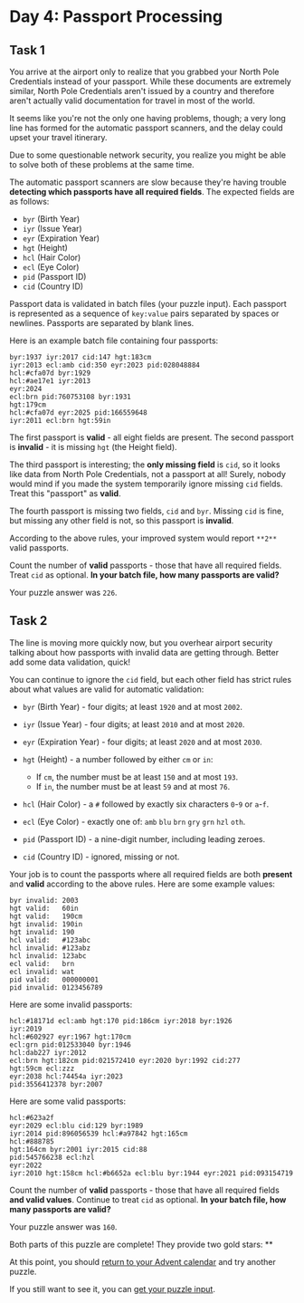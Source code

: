# Day 4: Passport Processing 
## Task 1
You arrive at the airport only to realize that you grabbed your North Pole Credentials instead of your passport. While these documents are extremely similar, North Pole Credentials aren't issued by a country and therefore aren't actually valid documentation for travel in most of the world.

It seems like you're not the only one having problems, though; a very long line has formed for the automatic passport scanners, and the delay could upset your travel itinerary.

Due to some questionable network security, you realize you might be able to solve both of these problems at the same time.

The automatic passport scanners are slow because they're having trouble **detecting which passports have all required fields**. The expected fields are as follows:

 - `byr` (Birth Year)
 - `iyr` (Issue Year)
 - `eyr` (Expiration Year)
 - `hgt` (Height)
 - `hcl` (Hair Color)
 - `ecl` (Eye Color)
 - `pid` (Passport ID)
 - `cid` (Country ID)

Passport data is validated in batch files (your puzzle input). Each passport is represented as a sequence of `key:value` pairs separated by spaces or newlines. Passports are separated by blank lines.

Here is an example batch file containing four passports:
```ecl:gry pid:860033327 eyr:2020 hcl:#fffffd
byr:1937 iyr:2017 cid:147 hgt:183cm
iyr:2013 ecl:amb cid:350 eyr:2023 pid:028048884
hcl:#cfa07d byr:1929
hcl:#ae17e1 iyr:2013
eyr:2024
ecl:brn pid:760753108 byr:1931
hgt:179cm
hcl:#cfa07d eyr:2025 pid:166559648
iyr:2011 ecl:brn hgt:59in
```
The first passport is **valid** - all eight fields are present. The second passport is **invalid** - it is missing `hgt` (the Height field).

The third passport is interesting; the **only missing field** is `cid`, so it looks like data from North Pole Credentials, not a passport at all! Surely, nobody would mind if you made the system temporarily ignore missing `cid` fields.  Treat this "passport" as **valid**.

The fourth passport is missing two fields, `cid` and `byr`. Missing `cid` is fine, but missing any other field is not, so this passport is **invalid**.

According to the above rules, your improved system would report `**2**` valid passports.

Count the number of **valid** passports - those that have all required fields. Treat `cid` as optional. **In your batch file, how many passports are valid?**

Your puzzle answer was `226`.
## Task 2
The line is moving more quickly now, but you overhear airport security talking about how passports with invalid data are getting through. Better add some data validation, quick!

You can continue to ignore the `cid` field, but each other field has <span title="GLORY TO ARSTOTZKA">strict rules</span> about what values are valid for automatic validation:

 - `byr` (Birth Year) - four digits; at least `1920` and at most `2002`.
 - `iyr` (Issue Year) - four digits; at least `2010` and at most `2020`.
 - `eyr` (Expiration Year) - four digits; at least `2020` and at most `2030`.
 - `hgt` (Height) - a number followed by either `cm` or `in`:
  
   - If `cm`, the number must be at least `150` and at most `193`.
   - If `in`, the number must be at least `59` and at most `76`.
  
 - `hcl` (Hair Color) - a `#` followed by exactly six characters `0`-`9` or `a`-`f`.
 - `ecl` (Eye Color) - exactly one of: `amb` `blu` `brn` `gry` `grn` `hzl` `oth`.
 - `pid` (Passport ID) - a nine-digit number, including leading zeroes.
 - `cid` (Country ID) - ignored, missing or not.

Your job is to count the passports where all required fields are both **present** and **valid** according to the above rules. Here are some example values:
```byr valid:   2002
byr invalid: 2003
hgt valid:   60in
hgt valid:   190cm
hgt invalid: 190in
hgt invalid: 190
hcl valid:   #123abc
hcl invalid: #123abz
hcl invalid: 123abc
ecl valid:   brn
ecl invalid: wat
pid valid:   000000001
pid invalid: 0123456789
```
Here are some invalid passports:
```eyr:1972 cid:100
hcl:#18171d ecl:amb hgt:170 pid:186cm iyr:2018 byr:1926
iyr:2019
hcl:#602927 eyr:1967 hgt:170cm
ecl:grn pid:012533040 byr:1946
hcl:dab227 iyr:2012
ecl:brn hgt:182cm pid:021572410 eyr:2020 byr:1992 cid:277
hgt:59cm ecl:zzz
eyr:2038 hcl:74454a iyr:2023
pid:3556412378 byr:2007
```
Here are some valid passports:
```pid:087499704 hgt:74in ecl:grn iyr:2012 eyr:2030 byr:1980
hcl:#623a2f
eyr:2029 ecl:blu cid:129 byr:1989
iyr:2014 pid:896056539 hcl:#a97842 hgt:165cm
hcl:#888785
hgt:164cm byr:2001 iyr:2015 cid:88
pid:545766238 ecl:hzl
eyr:2022
iyr:2010 hgt:158cm hcl:#b6652a ecl:blu byr:1944 eyr:2021 pid:093154719
```
Count the number of **valid** passports - those that have all required fields **and valid values**. Continue to treat `cid` as optional. **In your batch file, how many passports are valid?**

Your puzzle answer was `160`.
<p class="day-success">Both parts of this puzzle are complete! They provide two gold stars: **

At this point, you should <a href="/2020">return to your Advent calendar</a> and try another puzzle.

If you still want to see it, you can <a href="4/input" target="_blank">get your puzzle input</a>.